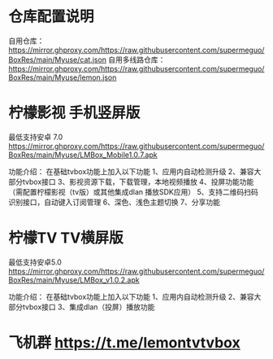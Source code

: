 # 仓库配置说明

自用仓库：https://mirror.ghproxy.com/https://raw.githubusercontent.com/supermeguo/BoxRes/main/Myuse/cat.json
自用多线路仓库：https://mirror.ghproxy.com/https://raw.githubusercontent.com/supermeguo/BoxRes/main/Myuse/lemon.json 

# 柠檬影视 手机竖屏版
最低支持安卓 7.0
https://mirror.ghproxy.com/https://raw.githubusercontent.com/supermeguo/BoxRes/main/Myuse/LMBox_Mobile1.0.7.apk

功能介绍：
在基础tvbox功能上加入以下功能
1、应用内自动检测升级
2、兼容大部分tvbox接口
3、影视资源下载，下载管理，本地视频播放
4、投屏功能功能（需配置柠檬影视（tv版）或其他集成dlan 播放SDK应用）
5、支持二维码扫码识别接口，自动键入订阅管理
6、深色、浅色主题切换
7、分享功能

# 柠檬TV  TV横屏版
最低支持安卓5.0
https://mirror.ghproxy.com/https://raw.githubusercontent.com/supermeguo/BoxRes/main/Myuse/LMBox_v1.0.2.apk

功能介绍：
在基础tvbox功能上加入以下功能
1、应用内自动检测升级
2、兼容大部分tvbox接口
3、集成dlan（投屏）播放功能

# 飞机群   https://t.me/lemontvtvbox

